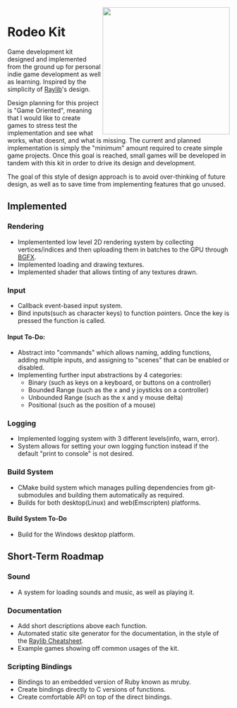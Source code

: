 
<img align="right" src="https://user-images.githubusercontent.com/11139432/233201393-5a683fd2-6661-4af9-a332-1b9b0d5e5edb.png" width="288px">

# Rodeo Kit

Game development kit designed and implemented from the ground up for personal indie game development as well as learning. Inspired by the simplicity of [Raylib](https://www.raylib.com)'s design.

Design planning for this project is "Game Oriented", meaning that I would like to create games to stress test the implementation and see what works, what doesnt, and what is missing. The current and planned implementation is simply the "minimum" amount required to create simple game projects. Once this goal is reached, small games will be developed in tandem with this kit in order to drive its design and development.

The goal of this style of design approach is to avoid over-thinking of future design, as well as to save time from implementing features that go unused.

## Implemented

### Rendering

- Implementented low level 2D rendering system by collecting vertices/indices and then uploading them in batches to the GPU through [BGFX](https://github.com/bkaradzic/bgfx).
- Implemented loading and drawing textures.
- Implemented shader that allows tinting of any textures drawn.

### Input

- Callback event-based input system.
- Bind inputs(such as character keys) to function pointers. Once the key is pressed the function is called.

#### Input To-Do:

- Abstract into "commands" which allows naming, adding functions, adding multiple inputs, and assigning to "scenes" that can be enabled or disabled.  
- Implementing further input abstractions by 4 categories:  
    - Binary (such as keys on a keyboard, or buttons on a controller)
    - Bounded Range (such as the x and y joysticks on a controller)
    - Unbounded Range (such as the x and y mouse delta)
    - Positional (such as the position of a mouse)

### Logging

- Implemented logging system with 3 different levels(info, warn, error).
- System allows for setting your own logging function instead if the default "print to console" is not desired.

### Build System

- CMake build system which manages pulling dependencies from git-submodules and building them automatically as required.
- Builds for both desktop(Linux) and web(Emscripten) platforms.

#### Build System To-Do

- Build for the Windows desktop platform.

## Short-Term Roadmap

### Sound

- A system for loading sounds and music, as well as playing it.

### Documentation

- Add short descriptions above each function.
- Automated static site generator for the documentation, in the style of the [Raylib Cheatsheet](https://www.raylib.com/cheatsheet/cheatsheet.html).
- Example games showing off common usages of the kit.

### Scripting Bindings

- Bindings to an embedded version of Ruby known as mruby.
- Create bindings directly to C versions of functions.
- Create comfortable API on top of the direct bindings.

